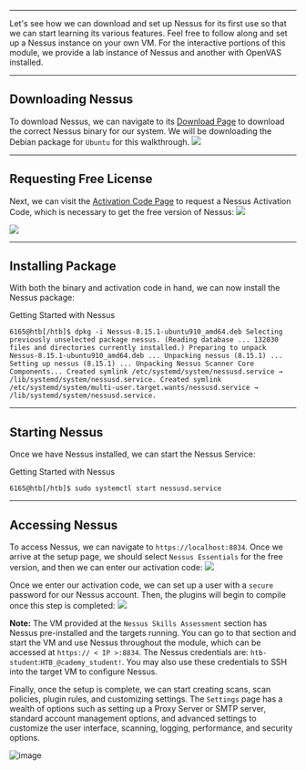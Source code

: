 
___

Let's see how we can download and set up Nessus for its first use so that we can start learning its various features. Feel free to follow along and set up a Nessus instance on your own VM. For the interactive portions of this module, we provide a lab instance of Nessus and another with OpenVAS installed.

___

## Downloading Nessus

To download Nessus, we can navigate to its [Download Page](https://www.tenable.com/downloads/nessus?loginAttempted=true) to download the correct Nessus binary for our system. We will be downloading the Debian package for `Ubuntu` for this walkthrough. ![](https://academy.hackthebox.com/storage/modules/108/openvas/deb.png)

___

## Requesting Free License

Next, we can visit the [Activation Code Page](https://www.tenable.com/products/nessus/activation-code) to request a Nessus Activation Code, which is necessary to get the free version of Nessus: ![](https://academy.hackthebox.com/storage/modules/108/nessus/register.png)

![](https://academy.hackthebox.com/storage/modules/108/nessus/registrationcode.png)

___

## Installing Package

With both the binary and activation code in hand, we can now install the Nessus package:

Getting Started with Nessus

```shell
6165@htb[/htb]$ dpkg -i Nessus-8.15.1-ubuntu910_amd64.deb Selecting previously unselected package nessus. (Reading database ... 132030 files and directories currently installed.) Preparing to unpack Nessus-8.15.1-ubuntu910_amd64.deb ... Unpacking nessus (8.15.1) ... Setting up nessus (8.15.1) ... Unpacking Nessus Scanner Core Components... Created symlink /etc/systemd/system/nessusd.service → /lib/systemd/system/nessusd.service. Created symlink /etc/systemd/system/multi-user.target.wants/nessusd.service → /lib/systemd/system/nessusd.service.
```

___

## Starting Nessus

Once we have Nessus installed, we can start the Nessus Service:

Getting Started with Nessus

```shell
6165@htb[/htb]$ sudo systemctl start nessusd.service
```

___

## Accessing Nessus

To access Nessus, we can navigate to `https://localhost:8834`. Once we arrive at the setup page, we should select `Nessus Essentials` for the free version, and then we can enter our activation code: ![](https://academy.hackthebox.com/storage/modules/108/nessus/essentials.png)

Once we enter our activation code, we can set up a user with a `secure` password for our Nessus account. Then, the plugins will begin to compile once this step is completed: ![](https://academy.hackthebox.com/storage/modules/108/nessus/init.png)

**Note:** The VM provided at the `Nessus Skills Assessment` section has Nessus pre-installed and the targets running. You can go to that section and start the VM and use Nessus throughout the module, which can be accessed at `https:// < IP >:8834`. The Nessus credentials are: `htb-student`:`HTB_@cademy_student!`. You may also use these credentials to SSH into the target VM to configure Nessus.

Finally, once the setup is complete, we can start creating scans, scan policies, plugin rules, and customizing settings. The `Settings` page has a wealth of options such as setting up a Proxy Server or SMTP server, standard account management options, and advanced settings to customize the user interface, scanning, logging, performance, and security options.

![image](https://academy.hackthebox.com/storage/modules/108/nessus/nessus_settings.png)
